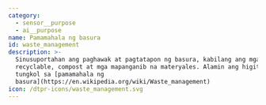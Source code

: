 ```yaml
---
category:
  - sensor__purpose
  - ai__purpose
name: Pamamahala ng basura
id: waste_management
description: >-
  Sinusuportahan ang paghawak at pagtatapon ng basura, kabilang ang mga
  recyclable, compost at mga mapanganib na materyales. Alamin ang higit pa
  tungkol sa [pamamahala ng
  basura](https://en.wikipedia.org/wiki/Waste_management)
icon: /dtpr-icons/waste_management.svg
---
```


